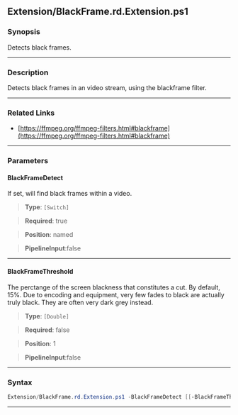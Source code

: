 
Extension/BlackFrame.rd.Extension.ps1
-------------------------------------
### Synopsis
Detects black frames.

---
### Description

Detects black frames in an video stream, using the blackframe filter.

---
### Related Links
* [https://ffmpeg.org/ffmpeg-filters.html#blackframe](https://ffmpeg.org/ffmpeg-filters.html#blackframe)



---
### Parameters
#### **BlackFrameDetect**

If set, will find black frames within a video.



> **Type**: ```[Switch]```

> **Required**: true

> **Position**: named

> **PipelineInput**:false



---
#### **BlackFrameThreshold**

The perctange of the screen blackness that constitutes a cut.  By default, 15%.
Due to encoding and equipment, very few fades to black are actually truly black.
They are often very dark grey instead.



> **Type**: ```[Double]```

> **Required**: false

> **Position**: 1

> **PipelineInput**:false



---
### Syntax
```PowerShell
Extension/BlackFrame.rd.Extension.ps1 -BlackFrameDetect [[-BlackFrameThreshold] <Double>] [<CommonParameters>]
```
---




